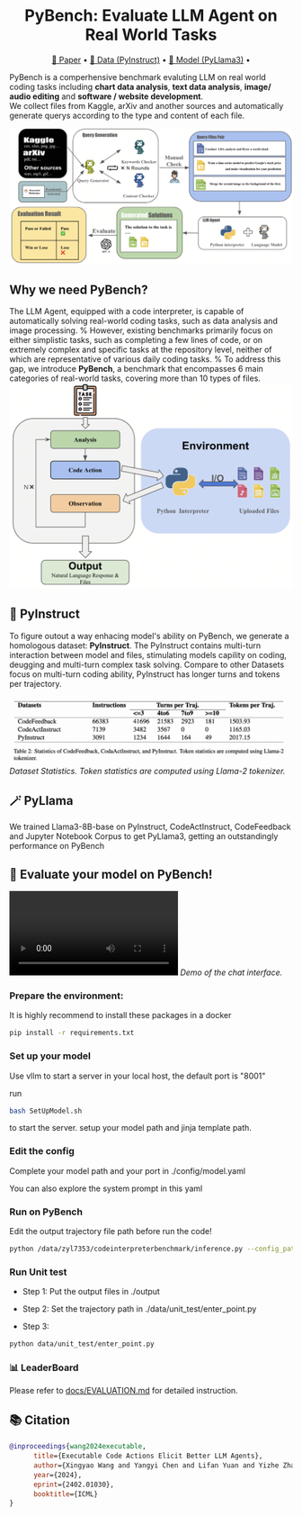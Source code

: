 <h1 align="center"> PyBench: Evaluate LLM Agent on Real World Tasks </h1>

<p align="center">
<a href="comming soon">📃 Paper</a>
•
<a href="comming soon" >🤗 Data (PyInstruct)</a>
•
<a href="https://huggingface.co/Mercury7353/PyLlama3" >🤗 Model (PyLlama3)</a>
•
</p>  


PyBench is a comperhensive benchmark evaluting LLM on real world coding tasks including **chart data analysis**, **text data analysis**, **image/ audio editing** and **software / website development**.  
 We collect files from Kaggle, arXiv and another sources and automatically generate querys according to the type and content of each file.  

![Overview](images/hook.png)   




## Why we need PyBench?

The LLM Agent, equipped with a code interpreter, is capable of automatically solving real-world coding tasks, such as data analysis and image processing.
%
However, existing benchmarks primarily focus on either simplistic tasks, such as completing a few lines of code, or on extremely complex and specific tasks at the repository level, neither of which are representative of various daily coding tasks. 
%
To address this gap, we introduce **PyBench**, a benchmark that encompasses 6 main categories of real-world tasks, covering more than 10 types of files. 
![How PyBench Works](images/generateTraj.png)   

## 📁 PyInstruct

To figure outout a way enhacing model's ability on PyBench, we generate a homologous dataset: **PyInstruct**. The PyInstruct contains multi-turn interaction between model and files, stimulating models capility on coding, deugging and multi-turn complex task solving.  Compare to other Datasets focus on multi-turn coding ability, PyInstruct has longer turns and tokens per trajectory.  

![Data Statistics](images/data.png)
*Dataset Statistics. Token statistics are computed using Llama-2 tokenizer.*

## 🪄 PyLlama

We trained Llama3-8B-base on PyInstruct, CodeActInstruct, CodeFeedback and Jupyter Notebook Corpus to get PyLlama3, getting an outstandingly performance on PyBench


## 🚀 Evaluate your model on PyBench!

<video src="COMMING SOON"> </video>
*Demo of the chat interface.*

### Prepare the environment:
It is highly recommend to install these packages in a docker
```bash
pip install -r requirements.txt
```

### Set up your model
Use vllm to start a server in your local host, the default port is "8001"

run
```bash
bash SetUpModel.sh 
```
to start the server.
setup your model path and jinja template path.  

### Edit the config
Complete your model path and your port in ./config/model.yaml  

You can also explore the system prompt in this yaml




### Run on PyBench
Edit the output trajectory file path before run the code!
```bash
python /data/zyl7353/codeinterpreterbenchmark/inference.py --config_path ./config/<your config>.yaml --task_path ./data/meta/task.json --output_path <your trajectory.jsonl path>

```

### Run Unit test
      
- Step 1:
Put the output files in ./output   


- Step 2:
Set the trajectory path in ./data/unit_test/enter_point.py

- Step 3:
```bash
python data/unit_test/enter_point.py 
```


### 📊 LeaderBoard 

Please refer to [docs/EVALUATION.md](docs/EVALUATION.md) for detailed instruction.

## 📚 Citation

```bibtex
@inproceedings{wang2024executable,
      title={Executable Code Actions Elicit Better LLM Agents}, 
      author={Xingyao Wang and Yangyi Chen and Lifan Yuan and Yizhe Zhang and Yunzhu Li and Hao Peng and Heng Ji},
      year={2024},
      eprint={2402.01030},
      booktitle={ICML}
}
```
